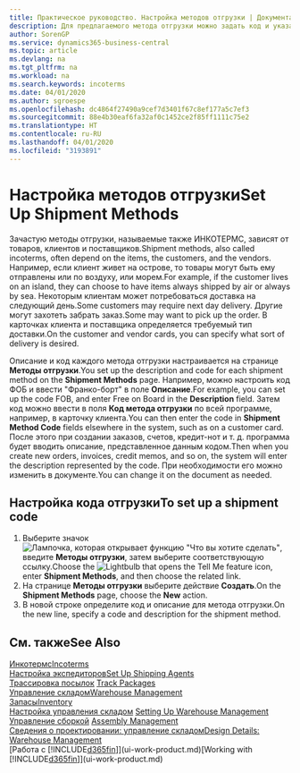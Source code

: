 ```yaml
---
title: Практическое руководство. Настройка методов отгрузки | Документация Майкрософт
description: Для предлагаемого метода отгрузки можно задать код и указать соответствующую информацию.
author: SorenGP
ms.service: dynamics365-business-central
ms.topic: article
ms.devlang: na
ms.tgt_pltfrm: na
ms.workload: na
ms.search.keywords: incoterms
ms.date: 04/01/2020
ms.author: sgroespe
ms.openlocfilehash: dc4864f27490a9cef7d3401f67c8ef177a5c7ef3
ms.sourcegitcommit: 88e4b30eaf6fa32af0c1452ce2f85ff1111c75e2
ms.translationtype: HT
ms.contentlocale: ru-RU
ms.lasthandoff: 04/01/2020
ms.locfileid: "3193891"
---
```

# <a name="set-up-shipment-methods"></a><span data-ttu-id="5b515-103">Настройка методов отгрузки</span><span class="sxs-lookup"><span data-stu-id="5b515-103">Set Up Shipment Methods</span></span>
<span data-ttu-id="5b515-104">Зачастую методы отгрузки, называемые также ИНКОТЕРМС, зависят от товаров, клиентов и поставщиков.</span><span class="sxs-lookup"><span data-stu-id="5b515-104">Shipment methods, also called incoterms, often depend on the items, the customers, and the vendors.</span></span> <span data-ttu-id="5b515-105">Например, если клиент живет на острове, то товары могут быть ему отправлены или по воздуху, или морем.</span><span class="sxs-lookup"><span data-stu-id="5b515-105">For example, if the customer lives on an island, they can choose to have items always shipped by air or always by sea.</span></span> <span data-ttu-id="5b515-106">Некоторым клиентам может потребоваться доставка на следующий день.</span><span class="sxs-lookup"><span data-stu-id="5b515-106">Some customers may require next day delivery.</span></span> <span data-ttu-id="5b515-107">Другие могут захотеть забрать заказ.</span><span class="sxs-lookup"><span data-stu-id="5b515-107">Some may want to pick up the order.</span></span> <span data-ttu-id="5b515-108">В карточках клиента и поставщика определяется требуемый тип доставки.</span><span class="sxs-lookup"><span data-stu-id="5b515-108">On the customer and vendor cards, you can specify what sort of delivery is desired.</span></span>

<span data-ttu-id="5b515-109">Описание и код каждого метода отгрузки настраивается на странице **Методы отгрузки**.</span><span class="sxs-lookup"><span data-stu-id="5b515-109">You set up the description and code for each shipment method on the **Shipment Methods** page.</span></span> <span data-ttu-id="5b515-110">Например, можно настроить код ФОБ и ввести "Франко-борт" в поле **Описание**.</span><span class="sxs-lookup"><span data-stu-id="5b515-110">For example, you can set up the code FOB, and enter Free on Board in the **Description** field.</span></span> <span data-ttu-id="5b515-111">Затем код можно ввести в поля **Код метода отгрузки** по всей программе, например, в карточку клиента.</span><span class="sxs-lookup"><span data-stu-id="5b515-111">You can then enter the code in **Shipment Method Code** fields elsewhere in the system, such as on a customer card.</span></span> <span data-ttu-id="5b515-112">После этого при создании заказов, счетов, кредит-нот и т. д. программа будет вводить описание, представленное данным кодом.</span><span class="sxs-lookup"><span data-stu-id="5b515-112">Then when you create new orders, invoices, credit memos, and so on, the system will enter the description represented by the code.</span></span> <span data-ttu-id="5b515-113">При необходимости его можно изменить в документе.</span><span class="sxs-lookup"><span data-stu-id="5b515-113">You can change it on the document as needed.</span></span>

## <a name="to-set-up-a-shipment-code"></a><span data-ttu-id="5b515-114">Настройка кода отгрузки</span><span class="sxs-lookup"><span data-stu-id="5b515-114">To set up a shipment code</span></span>
1. <span data-ttu-id="5b515-115">Выберите значок ![Лампочка, которая открывает функцию "Что вы хотите сделать"](media/ui-search/search_small.png "Что вы хотите сделать"), введите **Методы отгрузки**, затем выберите соответствующую ссылку.</span><span class="sxs-lookup"><span data-stu-id="5b515-115">Choose the ![Lightbulb that opens the Tell Me feature](media/ui-search/search_small.png "Tell me what you want to do") icon, enter **Shipment Methods**, and then choose the related link.</span></span>
2. <span data-ttu-id="5b515-116">На странице **Методы отгрузки** выберите действие **Создать**.</span><span class="sxs-lookup"><span data-stu-id="5b515-116">On the **Shipment Methods** page, choose the **New** action.</span></span>
3. <span data-ttu-id="5b515-117">В новой строке определите код и описание для метода отгрузки.</span><span class="sxs-lookup"><span data-stu-id="5b515-117">On the new line, specify a code and description for the shipment method.</span></span>

## <a name="see-also"></a><span data-ttu-id="5b515-118">См. также</span><span class="sxs-lookup"><span data-stu-id="5b515-118">See Also</span></span>
[<span data-ttu-id="5b515-119">Инкотермс</span><span class="sxs-lookup"><span data-stu-id="5b515-119">Incoterms</span></span>](https://iccwbo.org/resources-for-business/incoterms-rules)  
[<span data-ttu-id="5b515-120">Настройка экспедиторов</span><span class="sxs-lookup"><span data-stu-id="5b515-120">Set Up Shipping Agents</span></span>](sales-how-to-set-up-shipping-agents.md)  
<span data-ttu-id="5b515-121">[Трассировка посылок](sales-how-track-packages.md)  </span><span class="sxs-lookup"><span data-stu-id="5b515-121">[Track Packages](sales-how-track-packages.md)  </span></span>  
[<span data-ttu-id="5b515-122">Управление складом</span><span class="sxs-lookup"><span data-stu-id="5b515-122">Warehouse Management</span></span>](warehouse-manage-warehouse.md)  
[<span data-ttu-id="5b515-123">Запасы</span><span class="sxs-lookup"><span data-stu-id="5b515-123">Inventory</span></span>](inventory-manage-inventory.md)  
<span data-ttu-id="5b515-124">[Настройка управления складом](warehouse-setup-warehouse.md)   </span><span class="sxs-lookup"><span data-stu-id="5b515-124">[Setting Up Warehouse Management](warehouse-setup-warehouse.md)   </span></span>  
<span data-ttu-id="5b515-125">[Управление сборкой](assembly-assemble-items.md)  </span><span class="sxs-lookup"><span data-stu-id="5b515-125">[Assembly Management](assembly-assemble-items.md)  </span></span>  
[<span data-ttu-id="5b515-126">Сведения о проектировании: управление складом</span><span class="sxs-lookup"><span data-stu-id="5b515-126">Design Details: Warehouse Management</span></span>](design-details-warehouse-management.md)  
<span data-ttu-id="5b515-127">[Работа с [!INCLUDE[d365fin](includes/d365fin_md.md)]](ui-work-product.md)</span><span class="sxs-lookup"><span data-stu-id="5b515-127">[Working with [!INCLUDE[d365fin](includes/d365fin_md.md)]](ui-work-product.md)</span></span>  
